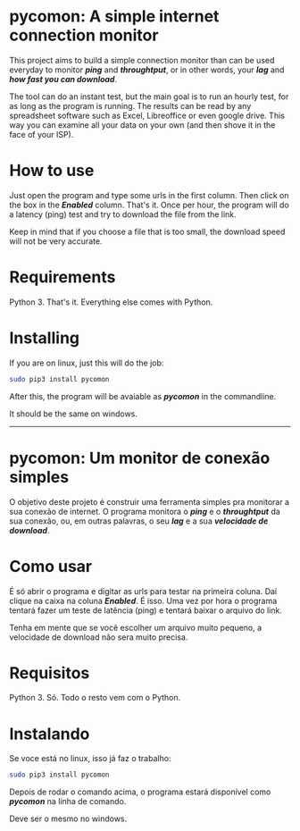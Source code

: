 pycomon: A simple internet connection monitor
=======================

This project aims to build a simple connection monitor than
can be used everyday to monitor ***ping*** and ***throughtput***,
or in other words, your ***lag*** and ***how fast you can download***.

The tool can do an instant test, but the main goal is to run an hourly test,
for as long as the program is running. The results can be read by
any spreadsheet software such as Excel, Libreoffice or even google drive.
This way you can examine all your data on your own (and then shove it in the face of your ISP).

How to use 
====================

Just open the program and type some urls in the first column. Then click on the box in the ***Enabled*** column.
That's it. Once per hour, the program will do a latency (ping) test and try to download the file from the link.

Keep in mind that if you choose a file that is too small, the download speed will not be very accurate.

Requirements
====================

Python 3. That's it. Everything else comes with Python.

Installing
====================

If you are on linux, just this will do the job:
```bash
sudo pip3 install pycomon
```

After this, the program will be avaiable as ***pycomon*** in the commandline.

It should be the same on windows. 

----

pycomon: Um monitor de conexão simples
======================

O objetivo deste projeto é construir uma ferramenta simples pra monitorar a sua conexão de internet.
O programa monitora o ***ping*** e o ***throughtput*** da sua conexão, ou, em outras palavras, o seu ***lag*** e a 
sua ***velocidade de download***.


Como usar
==============

É só abrir o programa e digitar as urls para testar na primeira coluna. Daí clique na caixa na coluna ***Enabled***.
É isso. Uma vez por hora o programa tentará fazer um teste de latência (ping) e tentará baixar o arquivo do link.

Tenha em mente que se você escolher um arquivo muito pequeno, a velocidade de download não sera muito precisa.

Requisitos
====================

Python 3. Só. Todo o resto vem com o Python.

Instalando
====================

Se voce está no linux, isso já faz o trabalho:
```bash
sudo pip3 install pycomon
```

Depois de rodar o comando acima, o programa estará disponível como ***pycomon*** na linha de comando.

Deve ser o mesmo no windows.
